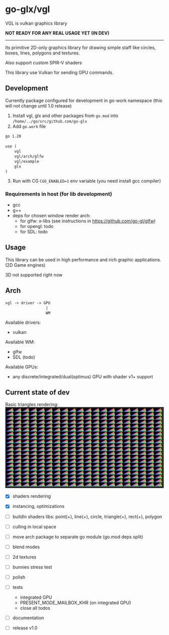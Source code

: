 # go-glx/vgl

VGL is vulkan graphics library

__NOT READY FOR ANY REAL USAGE YET (IN DEV)__

---

Its primitive 2D-only graphics library for drawing simple staff like circles, boxes, lines, polygons and textures.

Also support custom SPIR-V shaders

This library use Vulkan for sending GPU commands.

## Development

Currently package configured for development in go-work namespace (this will not change until 1.0 release)

1. Install vgl, glx and other packages from `go.mod` into `/home/../go/src/github.com/go-glx`
2. Add `go.work` file

```
go 1.20

use (
	vgl
	vgl/arch/glfw
	vgl/example
	glx
)
```

3. Run with CG `CGO_ENABLED=1` env variable (you need install gcc compiler)

### Requirements in host (for lib development)

- gcc
- g++
- deps for chosen window render arch:
  - for glfw: x-libs (see instructions in https://github.com/go-gl/glfw)
  - for opengl: todo 
  - for SDL: todo 

## Usage

This library can be used in high performance and rich graphic
applications. (2D Game engines)

3D not supported right now

## Arch

```
vgl -> driver -> GPU
                  |
                  WM
```

Available drivers:
- vulkan

Available WM:
- glfw
- SDL (todo)

Available GPUs:
- any discrete/integrated/dual(optimus) GPU with shader v1+ support

## Current state of dev

Basic triangles rendering:
![example](./example/triangles.png)

- [x] shaders rendering
- [x] instancing, optimizations
- [ ] buildIn shaders libs: point(+), line(+), circle, triangle(+), rect(+), polygon
- [ ] culling in local space
- [ ] move arch package to separate go module (go.mod deps split)
- [ ] blend modes
- [ ] 2d textures
- [ ] bunnies stress test
- [ ] polish
- [ ] tests
  - integrated GPU 
  - PRESENT_MODE_MAILBOX_KHR (on integrated GPU)
  - close all todos
- [ ] documentation
- [ ] release v1.0


